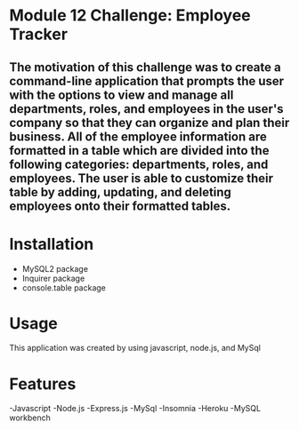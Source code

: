 # Module 12 Challenge: Employee Tracker
## The motivation of this challenge was to create a command-line application that prompts the user with the options to view and manage all departments, roles, and employees in the user's company so that they can organize and plan their business. All of the employee information are formatted in a table which are divided into the following categories: departments, roles, and employees. The user is able to customize their table by adding, updating, and deleting employees onto their formatted tables. 

# Installation 
- MySQL2 package
- Inquirer package
- console.table package

# Usage 
This application was created by using javascript, node.js, and MySql

# Features
-Javascript
-Node.js
-Express.js
-MySql
-Insomnia
-Heroku
-MySQL workbench


